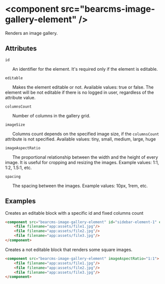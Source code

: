# &lt;component src="bearcms-image-gallery-element" /&gt;

Renders an image gallery.

## Attributes

`id`

&nbsp;&nbsp;&nbsp;&nbsp;&nbsp;&nbsp;An identifier for the element. It's required only if the element is editable.

`editable`

&nbsp;&nbsp;&nbsp;&nbsp;&nbsp;&nbsp;Makes the element editable or not. Available values: true or false. The element will be not editable if there is no logged in user, regardless of the attribute value.

`columnsCount`

&nbsp;&nbsp;&nbsp;&nbsp;&nbsp;&nbsp;Number of columns in the gallery grid.

`imageSize`

&nbsp;&nbsp;&nbsp;&nbsp;&nbsp;&nbsp;Columns count depends on the specified image size, if the `columnsCount` attribute is not specified. Available values: tiny, small, medium, large, huge

`imageAspectRatio`

&nbsp;&nbsp;&nbsp;&nbsp;&nbsp;&nbsp;The proportional relationship between the width and the height of every image. It is useful for cropping and resizing the images. Example values: 1:1, 1:2, 1.5:1, etc.

`spacing`

&nbsp;&nbsp;&nbsp;&nbsp;&nbsp;&nbsp;The spacing between the images. Example values: 10px, 1rem, etc.

## Examples

Creates an editable block with a specific id and fixed columns count

```html
<component src="bearcms-image-gallery-element" id="sidebar-element-1" editable="true" columnsCount="3">
    <file filename="app:assets/file1.jpg"/>
    <file filename="app:assets/file2.jpg"/>
    <file filename="app:assets/file3.jpg"/>
</component>
```

Creates a not editable block that renders some square images.

```html
<component src="bearcms-image-gallery-element" imageAspectRatio="1:1">
    <file filename="app:assets/file1.jpg"/>
    <file filename="app:assets/file2.jpg"/>
    <file filename="app:assets/file3.jpg"/>
</component>
```